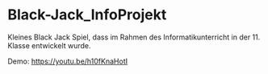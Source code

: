 # Black-Jack_InfoProjekt
Kleines Black Jack Spiel, dass im Rahmen des Informatikunterricht in der 11. Klasse entwickelt wurde.

Demo:
https://youtu.be/h10fKnaHotI
